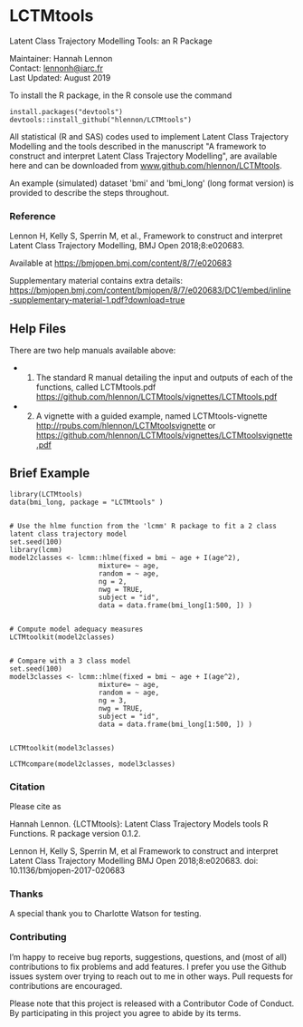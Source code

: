 # LCTMtools

Latent Class Trajectory Modelling Tools: an R Package  

Maintainer: Hannah Lennon  
Contact: lennonh@iarc.fr    
Last Updated: August 2019


To install the R package, in the R console use the command 
```{r}
install.packages("devtools")
devtools::install_github("hlennon/LCTMtools")
```  


All statistical (R and SAS) codes used to implement Latent Class Trajectory Modelling and the tools described in the manuscript "A framework to construct and interpret Latent Class Trajectory Modelling", are available here and can be downloaded from www.github.com/hlennon/LCTMtools.  

An example (simulated) dataset 'bmi' and 'bmi_long' (long format version) is provided to describe the steps throughout.



### Reference  
Lennon H, Kelly S, Sperrin M, et al., Framework to construct and interpret Latent Class Trajectory Modelling, BMJ Open 2018;8:e020683.   

Available at
https://bmjopen.bmj.com/content/8/7/e020683

Supplementary material contains extra details:
https://bmjopen.bmj.com/content/bmjopen/8/7/e020683/DC1/embed/inline-supplementary-material-1.pdf?download=true



## Help Files
There are two help manuals available above:    
+ 1) The standard R manual detailing the input and outputs of each of the functions, called LCTMtools.pdf  
https://github.com/hlennon/LCTMtools/vignettes/LCTMtools.pdf   
+ 2) A vignette with a guided example, named LCTMtools-vignette 
http://rpubs.com/hlennon/LCTMtoolsvignette   or https://github.com/hlennon/LCTMtools/vignettes/LCTMtoolsvignette.pdf 


## Brief Example

```{r eval=TRUE}
library(LCTMtools)
data(bmi_long, package = "LCTMtools" )


# Use the hlme function from the 'lcmm' R package to fit a 2 class latent class trajectory model
set.seed(100)
library(lcmm)
model2classes <- lcmm::hlme(fixed = bmi ~ age + I(age^2), 
                      mixture= ~ age, 
                      random = ~ age, 
                      ng = 2, 
                      nwg = TRUE,  
                      subject = "id", 
                      data = data.frame(bmi_long[1:500, ]) )


# Compute model adequacy measures
LCTMtoolkit(model2classes)


# Compare with a 3 class model
set.seed(100)
model3classes <- lcmm::hlme(fixed = bmi ~ age + I(age^2), 
                      mixture= ~ age, 
                      random = ~ age, 
                      ng = 3, 
                      nwg = TRUE,  
                      subject = "id", 
                      data = data.frame(bmi_long[1:500, ]) )


LCTMtoolkit(model3classes)

LCTMcompare(model2classes, model3classes)
```  


### Citation
Please cite as 

Hannah Lennon. {LCTMtools}: Latent Class Trajectory Models tools R Functions. R package version 0.1.2.


Lennon H, Kelly S, Sperrin M, et al
    Framework to construct and interpret Latent Class Trajectory Modelling
    BMJ Open 2018;8:e020683. doi: 10.1136/bmjopen-2017-020683


### Thanks
A special thank you to Charlotte Watson for testing.  

### Contributing
I’m happy to receive bug reports, suggestions, questions, and (most of all) contributions to fix problems and add features. I prefer you use the Github issues system over trying to reach out to me in other ways. Pull requests for contributions are encouraged.

Please note that this project is released with a Contributor Code of Conduct. By participating in this project you agree to abide by its terms.

